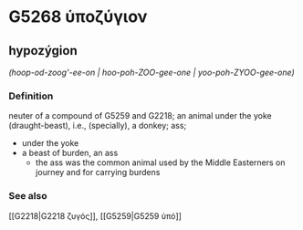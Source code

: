 # G5268 ὑποζύγιον

## hypozýgion

_(hoop-od-zoog'-ee-on | hoo-poh-ZOO-gee-one | yoo-poh-ZYOO-gee-one)_

### Definition

neuter of a compound of G5259 and G2218; an animal under the yoke (draught-beast), i.e., (specially), a donkey; ass; 

- under the yoke
- a beast of burden, an ass
  - the ass was the common animal used by the Middle Easterners on journey and for carrying burdens

### See also

[[G2218|G2218 ζυγός]], [[G5259|G5259 ὑπό]]
